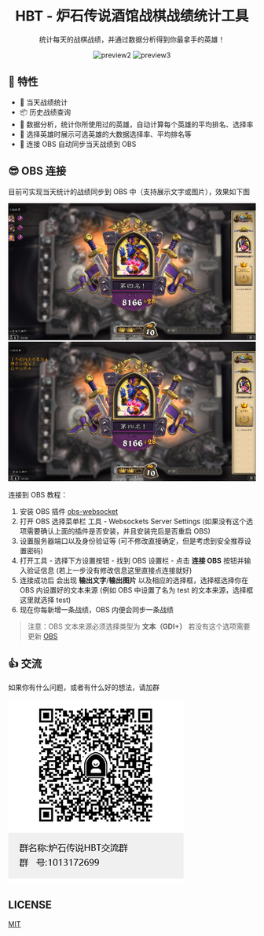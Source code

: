 <h1 align="center">
  HBT - 炉石传说酒馆战棋战绩统计工具
</h1>

<p align="center">
  统计每天的战棋战绩，并通过数据分析得到你最拿手的英雄！
</p>

<p align="center">
  <img width="300" src="https://raw.githubusercontent.com/hbt-org/hearthstone-battlegrounds-tools/main/docs/preview2.jpg" alt="preview2">
  <img width="300" src="https://raw.githubusercontent.com/hbt-org/hearthstone-battlegrounds-tools/main/docs/preview3.jpg" alt="preview3">
</p>

## 🚀 特性

- 🌴 当天战绩统计
- 📦 历史战绩查询
- 🎉 数据分析，统计你所使用过的英雄，自动计算每个英雄的平均排名、选择率
- 🙈 选择英雄时展示可选英雄的大数据选择率、平均排名等
- 🚄 连接 OBS 自动同步当天战绩到 OBS

## 😎 OBS 连接

目前可实现当天统计的战绩同步到 OBS 中（支持展示文字或图片），效果如下图

![obs](./docs/preview4.jpg)
![obs](./docs/preview5.jpg)

连接到 OBS 教程：

1. 安装 OBS 插件 [obs-websocket](https://github.com/Palakis/obs-websocket/releases)
1. 打开 OBS 选择菜单栏 工具 - Websockets Server Settings (如果没有这个选项需要确认上面的插件是否安装，并且安装完后是否重启 OBS)
1. 设置服务器端口以及身份验证等 (可不修改直接确定，但是考虑到安全推荐设置密码)
1. 打开工具 - 选择下方设置按钮 - 找到 OBS 设置栏 - 点击 **连接 OBS** 按钮并输入验证信息 (若上一步没有修改信息这里直接点连接就好)
1. 连接成功后 会出现 **输出文字**/**输出图片** 以及相应的选择框，选择框选择你在 OBS 内设置好的文本来源 (例如 OBS 中设置了名为 test 的文本来源，选择框这里就选择 test)
1. 现在你每新增一条战绩，OBS 内便会同步一条战绩

> 注意：OBS 文本来源必须选择类型为 **文本（GDI+）** 若没有这个选项需要更新 [OBS](https://obsproject.com/)

## 👍 交流

如果你有什么问题，或者有什么好的想法，请加群

![qq](./docs/qq_qrcode.png)

## LICENSE

[MIT](./LICENSE)
